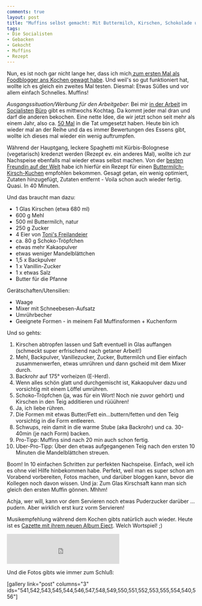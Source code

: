 ```yaml
---
comments: true
layout: post
title: "Muffins selbst gemacht: Mit Buttermilch, Kirschen, Schokolade und ... etwas Kakao!"
tags:
- Die Socialisten
- Gebacken
- Gekocht
- Muffins
- Rezept
---
```

Nun, es ist noch gar nicht lange her, dass ich mich<a title="Leckeres Sushi/Maki selber machen" href="http://johannes.nagl.name/2012/leckeres-sushi-maki-selber-machen/"> zum ersten Mal als Foodblogger ans Kochen gewagt habe</a>. Und weil's so gut funktioniert hat, wollte ich es gleich ein zweites Mal testen. Diesmal: Etwas Süßes und vor allem einfach Schnelles. Muffins!

<em>Ausgangssituation/Werbung für den Arbeitgeber</em>: Bei mir <a href="http://die.socialisten.at/">in der Arbeit</a> im <a href="http://www.facebook.com/diesocialisten">Socialisten</a> <a href="http://www.twitter.com/diesocialisten">Büro</a> gibt es mittwochs Kochtag. Da kommt jeder mal dran und darf die anderen bekochen. Eine nette Idee, die wir jetzt schon seit mehr als einem Jahr, also ca. <a href="https://www.facebook.com/media/set/?set=a.413613792021732.87144.129842310398883&amp;type=3">50 Mal</a> in die Tat umgesetzt haben. Heute bin ich wieder mal an der Reihe und da es immer Bewertungen des Essens gibt, wollte ich dieses mal wieder ein wenig auftrumpfen.

Während der Hauptgang, leckere Spaghetti mit Kürbis-Bolognese (vegetarisch) kredenzt werden (Rezept ev. ein anderes Mal), wollte ich zur Nachspeise ebenfalls mal wieder etwas selbst machen. Von der <a href="http://open.spotify.com/track/7zLOpENAbHjywdkAwyjKVK">besten Freundin auf der Welt</a> habe ich hierfür ein Rezept für einen <a href="http://www.lecker.de/rezept/731251/Buttermilch-Kirsch-Kuchen.html">Buttermilch-Kirsch-Kuchen</a> empfohlen bekommen. Gesagt getan, ein wenig optimiert, Zutaten hinzugefügt, Zutaten entfernt - Voila schon auch wieder fertig. Quasi. In 40 Minuten.

Und das braucht man dazu:
<ul title="">
	<li>1 Glas Kirschen (etwa 680 ml)</li>
	<li>600 g Mehl</li>
	<li>500 ml Buttermilch, natur</li>
	<li>250 g Zucker</li>
	<li>4 Eier von <a title="Ei like" href="http://johannes.nagl.name/2012/ei-like-tonis-freilandeier/">Toni's Freilandeier</a></li>
	<li>ca. 80 g Schoko-Tröpfchen</li>
	<li>etwas mehr Kakaopulver</li>
	<li>etwas weniger Mandelblättchen</li>
	<li>1,5 x Backpulver</li>
	<li>1 x Vanillin-Zucker</li>
	<li>1 x etwas Salz</li>
	<li>Butter für die Pfanne</li>
</ul>
Gerätschaften/Utensilien:
<ul>
	<li>Waage</li>
	<li>Mixer mit Schneebesen-Aufsatz</li>
	<li>Umrührbecher</li>
	<li>Geeignete Formen - in meinem Fall Muffinsformen + Kuchenform</li>
</ul>
Und so gehts:
<ol>
	<li>Kirschen abtropfen lassen und Saft eventuell in Glas auffangen (schmeckt super erfrischend nach getaner Arbeit!)</li>
	<li>Mehl, Backpulver, Vanillezucker, Zucker, Buttermilch und Eier einfach zusammenwerfen, etwas umrühren und dann gscheid mit dem Mixer durch.</li>
	<li>Backrohr auf 175° vorheizen (E-Herd).</li>
	<li>Wenn alles schön glatt und durchgemischt ist, Kakaopulver dazu und vorsichtig mit einem Löffel umrühren.</li>
	<li>Schoko-Tröpfchen (ja, was für ein Wort! Noch nie zuvor gehört) und Kirschen in den Teig additieren und rüüühren!</li>
	<li>Ja, ich liebe rühren.</li>
	<li>Die Formen mit etwas Butter/Fett ein...buttern/fetten und den Teig vorsichtig in die Form entleeren.</li>
	<li>Schwups, rein damit in die warme Stube (aka Backrohr) und ca. 30-40min (je nach Form) backen.</li>
	<li>Pro-Tipp: Muffins sind nach 20 min auch schon fertig.</li>
	<li>Uber-Pro-Tipp: Über den etwas aufgegangenen Teig nach den ersten 10 Minuten die Mandelblättchen streuen.</li>
</ol>
Boom! In 10 einfachen Schritten zur perfekten Nachspeise. Einfach, weil ich es ohne viel Hilfe hinbekommen habe. Perfekt, weil man es super schon am Vorabend vorbereiten, Fotos machen, und darüber bloggen kann, bevor die Kollegen noch davon wissen. Und ja: Zum Glas Kirschsaft kann man sich gleich den ersten Muffin gönnen. Mhhm!

Achja, wer will, kann vor dem Servieren noch etwas Puderzucker darüber ... pudern. Aber wirklich erst kurz vorm Servieren!

Musikempfehlung während dem Kochen gibts natürlich auch wieder. Heute ist es <a href="http://open.spotify.com/user/cazzetteofficial/playlist/2hqJD0QNWFfp5hUQ36JxDp">Cazette mit ihrem neuen Album Eject</a>. Welch Wortspiel! ;)

<iframe src="https://embed.spotify.com/?uri=spotify:user:cazzetteofficial:playlist:2hqJD0QNWFfp5hUQ36JxDp" width="300" height="80" frameborder="0" allowtransparency="true"></iframe>

Und die Fotos gibts wie immer zum Schluß:

[gallery link="post" columns="3" ids="541,542,543,545,544,546,547,548,549,550,551,552,553,555,554,540,556"]
